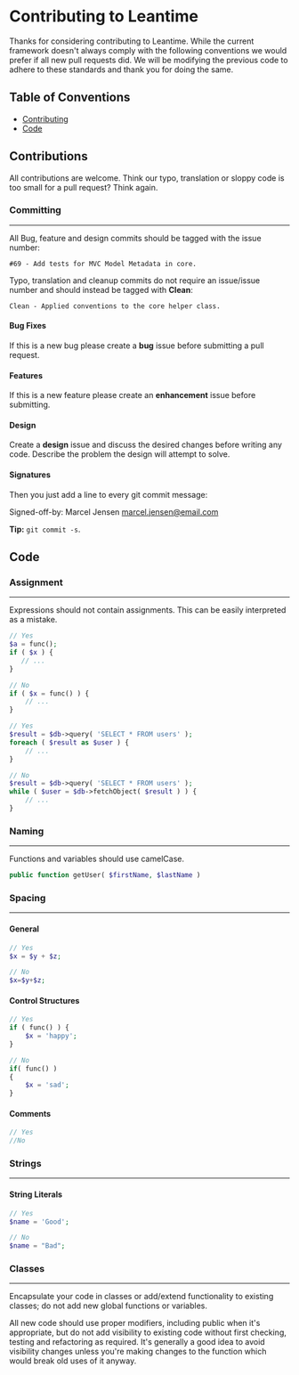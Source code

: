 # Contributing to Leantime

Thanks for considering contributing to Leantime.  While the current framework doesn't always comply with the following conventions we would prefer if all new pull requests did.  We will be modifying the previous code to adhere to these standards and thank you for doing the same.

## Table of Conventions

* [Contributing](#contributions)
* [Code](#conventions)

## Contributions

All contributions are welcome.  Think our typo, translation or sloppy code is too small for a pull request?  Think again.

### Committing
---

All Bug, feature and design commits should be tagged with the issue number:

`#69 - Add tests for MVC Model Metadata in core.`

Typo, translation and cleanup commits do not require an issue/issue number and should instead be tagged with **Clean**:

`Clean - Applied conventions to the core helper class.`

#### Bug Fixes

If this is a new bug please create a **bug** issue before submitting a pull request.

#### Features

If this is a new feature please create an **enhancement** issue before submitting.

#### Design

Create a **design** issue and discuss the desired changes before writing any code.  Describe the problem the design will attempt to solve.

#### Signatures

Then you just add a line to every git commit message:

Signed-off-by: Marcel Jensen <marcel.jensen@email.com>

**Tip:** `git commit -s`.

## Code

### Assignment
---
Expressions should not contain assignments.  This can be easily interpreted as a mistake.

```php
// Yes
$a = func();
if ( $x ) {
   // ...
}
```

```php
// No
if ( $x = func() ) {
    // ...
}
```

```php
// Yes
$result = $db->query( 'SELECT * FROM users' );
foreach ( $result as $user ) {
    // ...
}
```

```php
// No
$result = $db->query( 'SELECT * FROM users' );
while ( $user = $db->fetchObject( $result ) ) {
    // ...
}
```

### Naming
---
Functions and variables should use camelCase.

```php
public function getUser( $firstName, $lastName )
```

### Spacing
---

#### General

```php
// Yes
$x = $y + $z;
```

```php
// No
$x=$y+$z;
```

#### Control Structures

```php
// Yes
if ( func() ) {
	$x = 'happy';
}
```

```php
// No
if( func() )
{
	$x = 'sad';
}
```

#### Comments

```php
// Yes
//No
```

### Strings
---

#### String Literals

```php
// Yes
$name = 'Good';
```

```php
// No
$name = "Bad";
```

### Classes
---

Encapsulate your code in classes or add/extend functionality to existing classes; do not add new global functions or variables.

All new code should use proper modifiers, including public when it's appropriate, but do not add visibility to existing code without first checking, testing and refactoring as required. It's generally a good idea to avoid visibility changes unless you're making changes to the function which would break old uses of it anyway.
